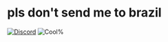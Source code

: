 # pls don't send me to brazil
[![Discord](https://img.shields.io/discord/695820647947042896?color=00aae8&logo=discord&style=for-the-badge)](https://cutt.ly/OrangCult)
![Cool%](https://img.shields.io/badge/COOL%25-69,420%25-00aae8?style=for-the-badge)
